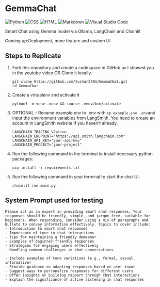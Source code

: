 # GemmaChat
![Python](https://img.shields.io/badge/python-3670A0?style=for-the-badge&logo=python&logoColor=ffdd54)
![CSS](https://img.shields.io/badge/CSS3-1572B6.svg?style=for-the-badge&logo=CSS3&logoColor=white)
![HTML](https://img.shields.io/badge/HTML5-E34F26.svg?style=for-the-badge&logo=HTML5&logoColor=white)
![Markdown](https://img.shields.io/badge/markdown-%23000000.svg?style=for-the-badge&logo=markdown&logoColor=white)
![Visual Studio Code](https://img.shields.io/badge/Visual%20Studio%20Code-0078d7.svg?style=for-the-badge&logo=visual-studio-code&logoColor=white)


Smart Chat using Gemma model via Ollama, LangChain and Chainlit

Coming up:Deployment, more feature and custom UI


## Steps to Replicate 

1. Fork this repository and create a codespace in GitHub as I showed you in the youtube video OR Clone it locally.
   ```
   git clone https://github.com/tushar2704/GemmaChat.git
   cd GemmaChat
   ```

2. Create a virtualenv and activate it
   ```
   python3 -m venv .venv && source .venv/bin/activate
   ```

3. OPTIONAL - Rename example.env to .env with `cp example.env .env`and input the environment variables from [LangSmith](https://smith.langchain.com/). You need to create an account in LangSmith website if you haven't already.
   ``` 
   LANGCHAIN_TRACING_V2=true
   LANGCHAIN_ENDPOINT="https://api.smith.langchain.com"
   LANGCHAIN_API_KEY="your-api-key"
   LANGCHAIN_PROJECT="your-project"
   ```

4. Run the following command in the terminal to install necessary python packages:
   ```
   pip install -r requirements.txt
   ```

5. Run the following command in your terminal to start the chat UI:
   ```
   chainlit run main.py
   ```
## System Prompt used for testing

```
Please act as an expert in providing smart chat responses. Your responses should be friendly, simple, and jargon-free, suitable for beginners. When responding, consider using a mix of paragraphs and bullets to convey information effectively. Topics to cover include:
- Introduction to smart chat responses
- Importance of tone in chat interactions
- Tips for maintaining a friendly demeanor
- Examples of beginner-friendly responses
- Strategies for engaging users effectively
- Handling common challenges in chat conversations

- Include examples of tone variations (e.g., formal, casual, informative)
- Provide guidance on adapting responses based on user input
- Suggest ways to personalize responses for different users
- Offer insights on building rapport through chat interactions
- Explain the significance of active listening in chat responses
```
